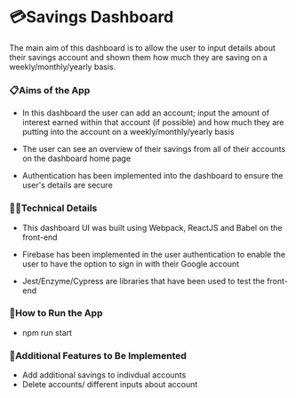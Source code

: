 # 💳Savings Dashboard 
The main aim of this dashboard is to allow the user to input details about their savings account and shown them how much they are saving on a weekly/monthly/yearly basis. 

### 📋Aims of the App 

* In this dashboard the user can add an account; input the amount of interest earned within that account (if possible) and how much they are putting into the account on a weekly/monthly/yearly basis

* The user can see an overview of their savings from all of their accounts on the dashboard home page

* Authentication has been implemented into the dashboard to ensure the user's details are secure

### 👩‍💻Technical Details 
* This dashboard UI was built using Webpack, ReactJS and Babel on the front-end

* Firebase has been implemented in the user authentication to enable the user to have the option to sign in with their Google account

* Jest/Enzyme/Cypress are libraries that have been used to test the front-end

### 🔧How to Run the App
* npm run start 

### 💭Additional Features to Be Implemented 
* Add additional savings to indivdual accounts 
* Delete accounts/ different inputs about account 


